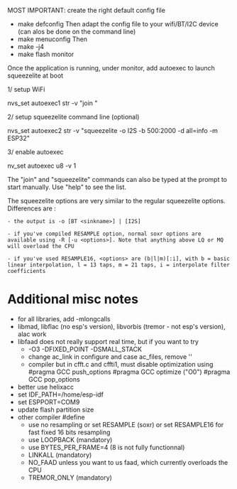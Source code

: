 MOST IMPORTANT: create the right default config file
- make defconfig
Then adapt the config file to your wifi/BT/I2C device (can alos be done on the command line)
- make menuconfig
Then 
- make -j4
- make flash monitor

Once the application is running, under monitor, add autoexec to launch squeezelite at boot

1/ setup WiFi

nvs_set autoexec1 str -v "join <SSID> <password>"

2/ setup squeezelite command line (optional)

nvs_set autoexec2 str -v "squeezelite -o I2S -b 500:2000 -d all=info -m ESP32"

3/ enable autoexec

nv_set autoexec u8 -v 1		

The "join" and "squeezelite" commands can also be typed at the prompt to start manually. Use "help" to see the list.

The squeezelite options are very similar to the regular squeezelite options. Differences are :

	- the output is -o [BT <sinkname>] | [I2S]
	
	- if you've compiled RESAMPLE option, normal soxr options are available using -R [-u <options>]. Note that anything above LQ or MQ will overload the CPU
	
	- if you've used RESAMPLE16, <options> are (b|l|m)[:i], with b = basic linear interpolation, l = 13 taps, m = 21 taps, i = interpolate filter coefficients

# Additional misc notes
- for all libraries, add -mlongcalls 
- libmad, libflac (no esp's version), libvorbis (tremor - not esp's version), alac work
- libfaad does not really support real time, but if you want to try
	- -O3 -DFIXED_POINT -DSMALL_STACK
	- change ac_link in configure and case ac_files, remove ''
	- compiler but in cfft.c and cffti1, must disable optimization using 
			#pragma GCC push_options
			#pragma GCC optimize ("O0")
			#pragma GCC pop_options
- better use helixacc			
- set IDF_PATH=/home/esp-idf
- set ESPPORT=COM9
- update flash partition size
- other compiler #define 
	- use no resampling or set RESAMPLE (soxr) or set RESAMPLE16 for fast fixed 16 bits resampling
	- use LOOPBACK (mandatory)
	- use BYTES_PER_FRAME=4 (8 is not fully functionnal)
	- LINKALL (mandatory)
	- NO_FAAD unless you want to us faad, which currently overloads the CPU
	- TREMOR_ONLY (mandatory)
	
